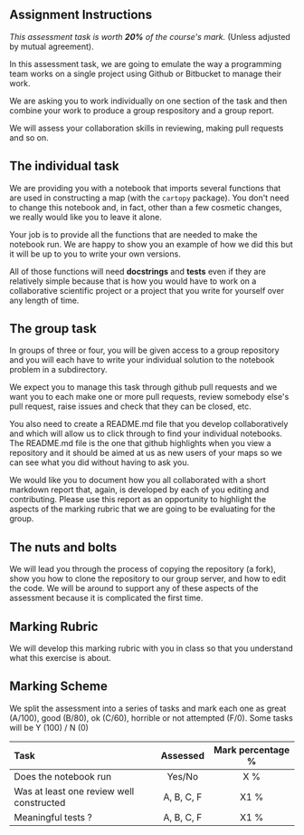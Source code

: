 ## Assignment Instructions

*This assessment task is worth **20%** of the course's mark.* (Unless adjusted by mutual agreement).

In this assessment task, we are going to emulate the way a programming team works
on a single project using Github or Bitbucket to manage their work.

We are asking you to work individually on one section of the task and then combine
your work to produce a group respository and a group report.

We will assess your collaboration skills in reviewing, making pull requests and so on.

## The individual task

We are providing you with a notebook that imports several functions that are used in 
constructing a map (with the `cartopy` package). You don't need to change this notebook
and, in fact, other than a few cosmetic changes, we really would like you to leave it alone.

Your job is to provide all the functions that are needed to make the notebook run. We are happy to
show you an example of how we did this but it will be up to you to write your own versions.

All of those functions will need **docstrings** and **tests** even if they are relatively 
simple because that is how you would have to work on a collaborative scientific project or
a project that you write for yourself over any length of time.

## The group task

In groups of three or four, you will be given access to a group repository and you will
each have to write your individual solution to the notebook problem in a 
subdirectory. 

We expect you to manage this task through github pull requests and we want you to each 
make one or more pull requests, review somebody else's pull request, raise issues and 
check that they can be closed, etc.

You also need to create a README.md file that you develop collaboratively and which will
allow us to click through to find your individual notebooks. The README.md file is the one
that github highlights when you view a repository and it should be aimed at us as new users
of your maps so we can see what you did without having to ask you.

We would like you to document how you all collaborated with a short markdown report 
that, again, is developed by each of you editing and contributing. Please use this
report as an opportunity to highlight the aspects of the marking rubric that we
are going to be evaluating for the group.

## The nuts and bolts

We will lead you through the process of copying the repository (a fork), show you how
to clone the repository to our group server, and how to edit the code. We will
be around to support any of these aspects of the assessment because it is complicated
the first time.

## Marking Rubric

We will develop this marking rubric with you in class so that you
understand what this exercise is about.


## Marking Scheme

We split the assessment into a series of tasks and mark each one
as great (A/100), good (B/80), ok (C/60), horrible or not attempted (F/0). 
Some tasks will be Y (100) / N (0) 


| Task | Assessed | Mark percentage %|
|:-------------- |:-----------:|:-----:|
| Does the notebook run                     | Yes/No | X % |
| Was at least one review well constructed  | A, B, C, F | X1 % |
| Meaningful tests ?                        | A, B, C, F | X1 % |


